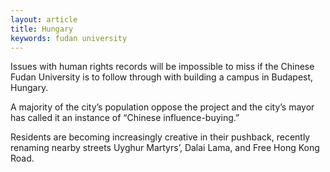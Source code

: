 ```yaml
---
layout: article
title: Hungary
keywords: fudan university
---
```


Issues with human rights records will be impossible to miss if the Chinese Fudan University is to follow through with building a campus in Budapest, Hungary.

A majority of the city’s population oppose the project and the city’s mayor has called it an instance of “Chinese influence-buying.”

Residents are becoming increasingly creative in their pushback, recently renaming nearby streets Uyghur Martyrs’, Dalai Lama, and Free Hong Kong Road.
